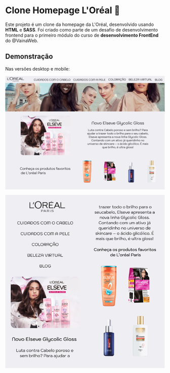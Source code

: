 # Clone Homepage L'Oréal 🦋
Este projeto é um clone da homepage da L'Oréal, desenvolvido usando **HTML** e **SASS**. Foi criado como parte de um desafio de desenvolvimento frontend para o primeiro módulo do curso de **desenvolvimento FrontEnd** do @VainaWeb.

## Demonstração
Nas versões desktop e mobile:


![Versão desktop](./images/loreal_Desktop.png)

![Versão desktop](./images/mobile_loreal.png)



